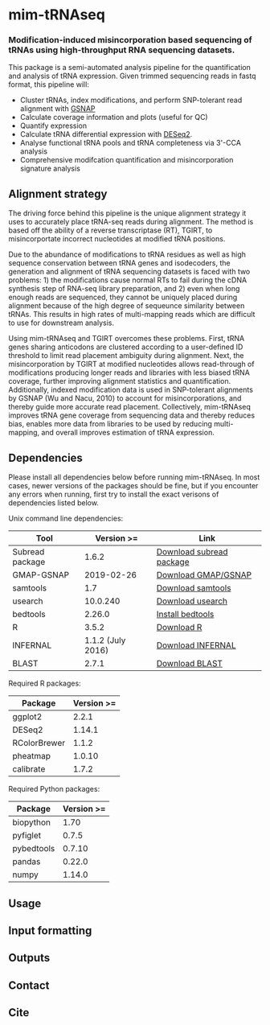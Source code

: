 # mim-tRNAseq
### Modification-induced misincorporation based sequencing of tRNAs using high-throughput RNA sequencing datasets.

This package is a semi-automated analysis pipeline for the quantification and analysis of tRNA expression. Given trimmed sequencing reads in fastq format, this pipeline will:
* Cluster tRNAs, index modifications, and perform SNP-tolerant read alignment with [GSNAP](http://research-pub.gene.com/gmap/)
* Calculate coverage information and plots (useful for QC)
* Quantify expression
* Calculate tRNA differential expression with [DESeq2](https://bioconductor.org/packages/release/bioc/html/DESeq2.html).
* Analyse functional tRNA pools and tRNA completeness via 3'-CCA analysis
* Comprehensive modifcation quantification and misincorporation signature analysis

## Alignment strategy

The driving force behind this pipeline is the unique alignment strategy it uses to accurately place tRNA-seq reads during alignment. The method is based off the ability of a reverse transcriptase (RT), TGIRT, to misincorportate incorrect nucleotides at modified tRNA positions. 

Due to the abundance of modifications to tRNA residues as well as high sequence conservation between tRNA genes and isodecoders, the generation and alignment of tRNA sequencing datasets is faced with two problems: 1) the modifications cause normal RTs to fail during the cDNA synthesis step of RNA-seq library preparation, and 2) even when long enough reads are sequenced, they cannot be uniquely placed during alignment because of the high degree of sequeunce similarity between tRNAs. This results in high rates of multi-mapping reads which are difficult to use for downstream analysis.

Using mim-tRNAseq and TGIRT overcomes these problems. First, tRNA genes sharing anticodons are clustered according to a user-defined ID threshold to limit read placement ambiguity during alignment. Next, the misincorporation by TGIRT at modified nucleotides allows read-through of modifications producing longer reads and libraries with less biased tRNA coverage, further improving alignment statistics and quantification. Additionally, indexed modification data is used in SNP-tolerant alignments by GSNAP (Wu and Nacu, 2010) to account for misincorporations, and thereby guide more accurate read placement. Collectively, mim-tRNAseq improves tRNA gene coverage from sequencing data and thereby reduces bias, enables more data from libraries to be used by reducing multi-mapping, and overall improves estimation of tRNA expression.

## Dependencies

Please install all dependencies below before running mim-tRNAseq. In most cases, newer versions of the packages should be fine, but if you encounter any errors when running, first try to install the exact verisons of dependencies listed below.

Unix command line dependencies:

Tool | Version >= | Link
-----|------------|-----
Subread package | 1.6.2 | [Download subread package](http://subread.sourceforge.net/)
GMAP-GSNAP | 2019-02-26 | [Download GMAP/GSNAP](http://research-pub.gene.com/gmap/)
samtools | 1.7 | [Download samtools](http://www.htslib.org/)
usearch | 10.0.240 | [Download usearch](https://www.drive5.com/usearch/)
bedtools | 2.26.0 | [Install bedtools](https://bedtools.readthedocs.io/en/latest/content/installation.html)
R | 3.5.2 | [Download R](https://www.r-project.org/)
INFERNAL | 1.1.2 (July 2016) | [Download INFERNAL](http://eddylab.org/infernal/)
BLAST | 2.7.1 | [Download BLAST](https://blast.ncbi.nlm.nih.gov/Blast.cgi?CMD=Web&PAGE_TYPE=BlastDocs&DOC_TYPE=Download)

Required R packages:

Package | Version >=
--------|------------
ggplot2 | 2.2.1
DESeq2 | 1.14.1
RColorBrewer | 1.1.2  
pheatmap | 1.0.10
calibrate | 1.7.2

Required Python packages:

Package | Version >=
--------|---------
biopython | 1.70
pyfiglet | 0.7.5
pybedtools | 0.7.10
pandas | 0.22.0
numpy | 1.14.0
 
## Usage

## Input formatting

## Outputs

## Contact



## Cite

## 
